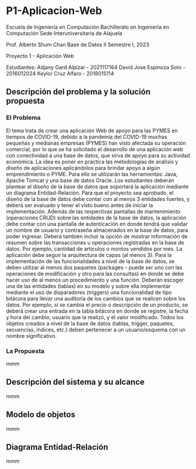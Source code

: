 # P1-Aplicacion-Web

Escuela de Ingeniería en Computación
Bachillerato en Ingeniería en Computación
Sede Interuniversitaria de Alajuela 

Prof. Alberto Shum Chan
Base de Datos II
Semestre I, 2023

Proyecto 1 - Aplicación Web

Estudiantes: 
Adjany Gard Alpízar      - 2021117164
David Jose Espinoza Soto - 2016012024
Keylor Cruz Alfaro       - 2018015114

## Descripción del problema y la solución propuesta
### El Problema
El tema trata de crear una aplicación Web de apoyo para las PYMES en tiempos de COVID-19, debido a la pandemia del COVID-19 muchas pequeñas y medianas empresas (PYMES) han visto afectada su operación comercial, por lo que se ha solicitado el desarrollo de una aplicación web con conectividad a una base de datos, que sirva de apoyo para su actividad económica. 
La idea es poner en práctica las metodologías de análisis y diseño de aplicaciones 
aplicándolos para brindar apoyo a algún emprendimiento o PYME. Para ello se utilizarán las herramientas: Java, Apache Tomcat y una base de datos Oracle.
Los estudiantes deberán plantear el diseño de la base de datos que soportará la aplicación mediante un diagrama Entidad-Relación. Para que el proyecto sea aprobado, el diseño de la base de datos debe contar con al menos 3 entidades fuertes, y deberá ser evaluado y tener el visto bueno antes de iniciar la implementación. 
Además de las respectivas pantallas de mantenimiento (operaciones CRUD) sobre las entidades de la base de datos, la aplicación debe contar con una pantalla de autenticación en donde tendrá que validar un nombre de usuario y contraseña almacenados en la base de datos, para poder ingresar. 
Deberá también incluir la opción de mostrar información de resumen sobre las transacciones u operaciones registradas en la base de datos. Por ejemplo, cantidad de artículos o montos vendidos por mes.
La aplicación debe seguir la arquitectura de capas (al menos 3). Para la implementación de las funcionalidades a nivel de la base de datos, se deben utilizar al menos dos paquetes (packages – puede ser uno con las operaciones de modificación y otro para las consultas) en donde se debe hacer uso de al menos un procedimiento y una función. 
Deberán escoger una de las entidades (tablas) en su modelo y sobre ella implementar mediante el uso de disparadores (triggers) una funcionalidad de tipo bitácora para llevar una auditoría de los cambios que se realicen sobre los datos. Por ejemplo, si se cambia el precio o descripción de un producto, se deberá crear una entrada en la tabla bitácora en donde se registre, la fecha y hora del cambio, usuario que la realizó, y el valor modificado. 
Todos los objetos creados a nivel de la base de datos (tablas, trigger, paquetes, secuencias, índices, etc.) deben pertenecer a un usuario/esquema con un nombre significativo.

### La Propuesta
mmm
## Descripción del sistema y su alcance
mmm

## Modelo de objetos
mmm


## Diagrama Entidad-Relación 
mmm



